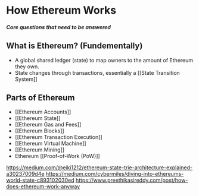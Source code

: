 # How Ethereum Works
##### Core questions that need to be answered

## What is Ethereum? (Fundementally)
- A global shared ledger (state) to map owners to the amount of Ethereum they own.
- State changes through transactions, essentially a [[State Transition System]]

## Parts of Ethereum
- [[Ethereum Accounts]]
- [[Ethereum State]]
- [[Ethereum Gas and Fees]]
- [[Ethereum Blocks]]
- [[Ethereum Transaction Execution]]
- [[Ethereum Virtual Machine]]
- [[Ethereum Mining]]
- Ethereum [[Proof-of-Work (PoW)]]

https://medium.com/@eiki1212/ethereum-state-trie-architecture-explained-a30237009d4e
https://medium.com/cybermiles/diving-into-ethereums-world-state-c893102030ed
https://www.preethikasireddy.com/post/how-does-ethereum-work-anyway